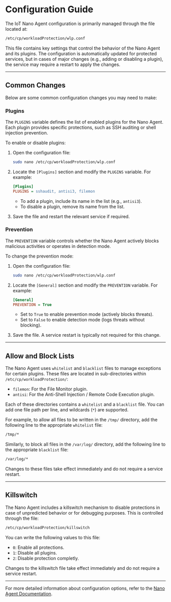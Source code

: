# Configuration Guide

The IoT Nano Agent configuration is primarily managed through the file located at:
```sh
/etc/cp/workloadProtection/wlp.conf
```

This file contains key settings that control the behavior of the Nano Agent and its plugins. The configuration is automatically updated for protected services, but in cases of major changes (e.g., adding or disabling a plugin), the service may require a restart to apply the changes.

---

## Common Changes

Below are some common configuration changes you may need to make:

### Plugins
The `PLUGINS` variable defines the list of enabled plugins for the Nano Agent. Each plugin provides specific protections, such as SSH auditing or shell injection prevention.

To enable or disable plugins:
1. Open the configuration file:
   ```sh
   sudo nano /etc/cp/workloadProtection/wlp.conf
   ```
2. Locate the `[Plugins]` section and modify the `PLUGINS` variable. For example:
   ```ini
   [Plugins]
   PLUGINS = sshaudit, antisi3, filemon
   ```
   - To add a plugin, include its name in the list (e.g., `antisi3`).
   - To disable a plugin, remove its name from the list.

3. Save the file and restart the relevant service if required.

### Prevention
The `PREVENTION` variable controls whether the Nano Agent actively blocks malicious activities or operates in detection mode.

To change the prevention mode:
1. Open the configuration file:
   ```sh
   sudo nano /etc/cp/workloadProtection/wlp.conf
   ```
2. Locate the `[General]` section and modify the `PREVENTION` variable. For example:
   ```ini
   [General]
   PREVENTION = True
   ```
   - Set to `True` to enable prevention mode (actively blocks threats).
   - Set to `False` to enable detection mode (logs threats without blocking).

3. Save the file. A service restart is typically not required for this change.

---

## Allow and Block Lists

The Nano Agent uses `whitelist` and `blacklist` files to manage exceptions for certain plugins. These files are located in sub-directories within `/etc/cp/workloadProtection/`:
-   `filemon`: For the File Monitor plugin.
-   `antisi`: For the Anti-Shell Injection / Remote Code Execution plugin.

Each of these directories contains a `whitelist` and a `blacklist` file. You can add one file path per line, and wildcards (`*`) are supported.

For example, to allow all files to be written in the `/tmp/` directory, add the following line to the appropriate `whitelist` file:
```sh
/tmp/*
```

Similarly, to block all files in the `/var/log/` directory, add the following line to the appropriate `blacklist` file:
```sh
/var/log/*
```

Changes to these files take effect immediately and do not require a service restart.

---

## Killswitch

The Nano Agent includes a killswitch mechanism to disable protections in case of unpredicted behavior or for debugging purposes. This is controlled through the file:
```sh
/etc/cp/workloadProtection/killswitch
```

You can write the following values to this file:
-   `0`: Enable all protections.
-   `1`: Disable all plugins.
-   `2`: Disable protection completly.

Changes to the killswitch file take effect immediately and do not require a service restart.

---


For more detailed information about configuration options, refer to the [Nano Agent Documentation](https://sc1.checkpoint.com/documents/Infinity_Portal/WebAdminGuides/EN/Quantum-IoT-Nano-Agent-Installation/Default.htm).
